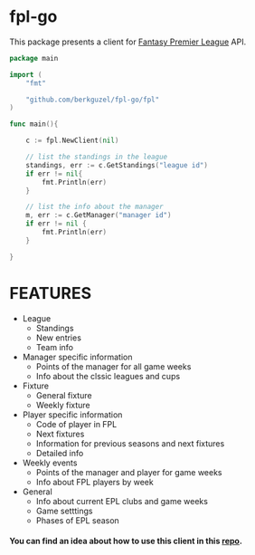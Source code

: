 # fpl-go

This package presents a client for [Fantasy Premier League](https://fantasy.premierleague.com/) API.


```go
package main

import (
	"fmt"

	"github.com/berkguzel/fpl-go/fpl"
)

func main(){

	c := fpl.NewClient(nil)

	// list the standings in the league
	standings, err := c.GetStandings("league id")
	if err != nil{
		fmt.Println(err)
	}

	// list the info about the manager
	m, err := c.GetManager("manager id")
	if err != nil {
		fmt.Println(err)
	}

}


```



# FEATURES
- League
    - Standings
    - New entries
    - Team info
- Manager specific information
    - Points of the manager for all game weeks
    - Info about the clssic leagues and cups
- Fixture
    - General fixture
    - Weekly fixture
- Player specific information
	- Code of player in FPL
	- Next fixtures
	- Information for previous seasons and next fixtures
	- Detailed info 
- Weekly events
    - Points of the manager and player for game weeks
    - Info about FPL players by week
- General
    - Info about current EPL clubs and game weeks
    - Game setttings
    - Phases of EPL season
  


#### You can find an idea about how to use this client in this [repo](https://github.com/berkguzel/fpl-discord-bot).